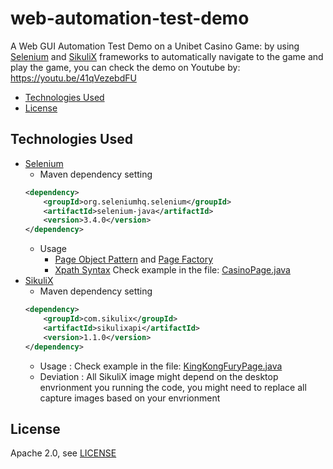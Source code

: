 # web-automation-test-demo
A Web GUI Automation Test Demo on a Unibet Casino Game: by using [Selenium](https://www.seleniumhq.org/) and [SikuliX](http://sikulix.com/) frameworks to automatically navigate to the game and play the game, you can check the demo on Youtube by: https://youtu.be/41qVezebdFU 

* [Technologies Used](#technologies-used)
* [License](#license)

## Technologies Used

* [Selenium](https://www.seleniumhq.org/)
  * Maven dependency setting
  ```xml
  <dependency>
      <groupId>org.seleniumhq.selenium</groupId>
      <artifactId>selenium-java</artifactId>
      <version>3.4.0</version>
  </dependency>
  ```
  * Usage
    * [Page Object Pattern](https://github.com/SeleniumHQ/selenium/wiki/PageObjects) and [Page Factory](https://github.com/SeleniumHQ/selenium/wiki/PageFactory)
    * [Xpath Syntax](https://www.guru99.com/xpath-selenium.html) Check example in the file: [CasinoPage.java](src/main/java/com/irvingfish/webautotest/simpletest/pages/CasinoPage.java)
* [SikuliX](http://sikulix.com/)
  * Maven dependency setting
  ```xml
  <dependency>
      <groupId>com.sikulix</groupId>
      <artifactId>sikulixapi</artifactId>
      <version>1.1.0</version>
  </dependency>
  ```
   * Usage : Check example in the file: [KingKongFuryPage.java](src/main/java/com/irvingfish/webautotest/simpletest/pages/games/KingKongFuryPage.java)
   * Deviation : All SikuliX image might depend on the desktop envrionment you running the code, you might need to replace all capture images based on your envrionment
 
 ## License
Apache 2.0, see [LICENSE](LICENSE)
